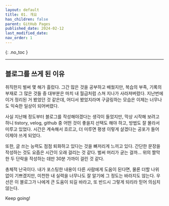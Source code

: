 ```yaml
---
layout: default
title: 01. 개요
has_children: false
parent: GitHub Pages
published_date: 2024-02-12
last_modified_date: 
nav_order: 1
---
```


{: .no_toc }

<!-- ## Table of contents
{: .no_toc .text-delta }

1. TOC
{:toc} -->

---

## 블로그를 쓰게 된 이유

취직한지 벌써 몇 해가 흘렀다. 그간 많은 것을 공부하고 배웠지만, 복습의 부족, 기록의 부재로 그 많은 것들 중 대부분은 마치 내 월급처럼 스쳐 지나가 사라져버렸다. 지난번에 이거 정리된 거 봤었던 것 같은데, 어디서 봤었지라며 구글링하는 모습은 이제는 너무나도 익숙한 일상이 되어버렸다.

사실 지난해 정도부터 블로그를 작성해야겠다는 생각이 들었지만, 막상 시작해 보려고 하니 tistory, velog, github 중 어떤 것이 좋을지 선택도 해야 하고, 방법도 잘 몰라서 미루고 있었다. 시간은 계속해서 흐르고, 더 미루면 평생 이렇게 살겠다는 공포가 들어 이제야 쓰게 되었다.

또한, 글 쓰는 능력도 점점 퇴화하고 있다는 것을 뼈저리게 느끼고 있다. 간단한 문장을 작성하는 것도 요즘은 시간이 오래 걸리는 것 같다. 벌써 머리가 굳는 걸까... 위의 짤막한 두 단락을 작성하는 데만 30분 가까이 걸린 것 같다.

총체적 난국이다. 내가 포스팅한 내용이 다른 사람에게 도움이 된다면, 물론 더할 나위 없이 기쁘겠지만, 미천한 내 실력을 너무나도 잘 알기에 그 정도는 바라지도 않는다. 우선은 이 블로그가 나에게 큰 도움이 되길 바라고, 또 반드시 그렇게 되리라 믿어 의심치 않는다.

Keep going!